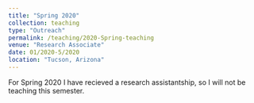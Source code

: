 ```yaml
---
title: "Spring 2020"
collection: teaching
type: "Outreach"
permalink: /teaching/2020-Spring-teaching
venue: "Research Associate"
date: 01/2020-5/2020
location: "Tucson, Arizona"
---
```


For Spring 2020 I have recieved a research assistantship, so I will not be teaching this semester. 